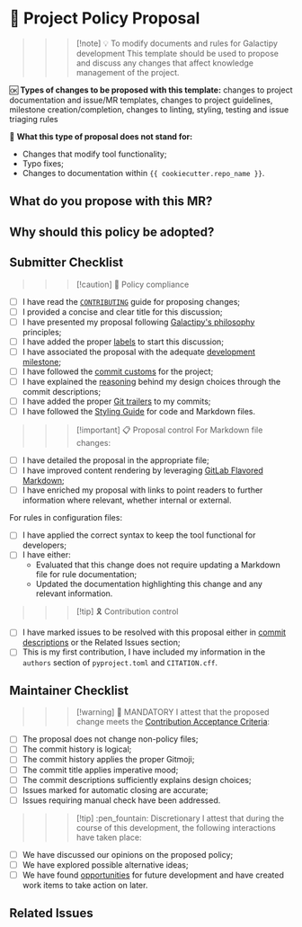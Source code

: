 # :scroll: Project Policy Proposal

>>> [!note] :bulb: To modify documents and rules for Galactipy development
This template should be used to propose and discuss any changes that affect knowledge management of the project.

:ok: **Types of changes to be proposed with this template:** changes to project documentation and issue/MR templates, changes to project guidelines, milestone creation/completion, changes to linting, styling, testing and issue triaging rules

:no_good: **What this type of proposal does not stand for:**

- Changes that modify tool functionality;
- Typo fixes;
- Changes to documentation within `{{ cookiecutter.repo_name }}`.
>>>

## What do you propose with this MR?

<!-- Describe WHAT your proposal refers to, with as much detail as possible -->

## Why should this policy be adopted?

<!--
  Provide arguments in favour of adopting this proposed policy in lieu of the current rules
  How well does it resonate with our philosophy?
  How is it going to help communication across the project once it is implemented?
  Why is it relevant enough to be formalised?

  Feel free to bring some of your personal experience as a Galactipy user to let us understand the circumstances that led to this proposal
-->

## Submitter Checklist

<!-- Mark complying items as they are delivered -->

>>> [!caution] :scroll: Policy compliance

- [ ] I have read the [`CONTRIBUTING`][1] guide for proposing changes;
- [ ] I provided a concise and clear title for this discussion;
- [ ] I have presented my proposal following [Galactipy's philosophy][2] principles;
- [ ] I have added the proper [labels][3] to start this discussion;
- [ ] I have associated the proposal with the adequate [development milestone][4];
- [ ] I have followed the [commit customs][5] for the project;
- [ ] I have explained the [reasoning][6] behind my design choices through the commit descriptions;
- [ ] I have added the proper [Git trailers][7] to my commits;
- [ ] I have followed the [Styling Guide][8] for code and Markdown files.
>>>

>>> [!important] :clipboard: Proposal control
For Markdown file changes:

- [ ] I have detailed the proposal in the appropriate file;
- [ ] I have improved content rendering by leveraging [GitLab Flavored Markdown][9];
- [ ] I have enriched my proposal with links to point readers to further information where relevant, whether internal or external.

For rules in configuration files:

- [ ] I have applied the correct syntax to keep the tool functional for developers;
- [ ] I have either:
  - Evaluated that this change does not require updating a Markdown file for rule documentation;
  - Updated the documentation highlighting this change and any relevant information.
>>>

>>> [!tip] :reminder_ribbon: Contribution control

- [ ] I have marked issues to be resolved with this proposal either in [commit descriptions][10] or the Related Issues section;
- [ ] This is my first contribution, I have included my information in the `authors` section of `pyproject.toml` and `CITATION.cff`.
>>>

[1]: https://gitlab.com/galactipy/galactipy/-/blob/master/CONTRIBUTING.md#speaking_head-proposing-changes-as-a-developer
[2]: https://gitlab.com/galactipy/galactipy/-/blob/master/CONTRIBUTING.md#book-our-philosophy
[3]: https://gitlab.com/galactipy/galactipy/-/labels
[4]: https://gitlab.com/galactipy/galactipy/-/milestones
[5]: https://gitlab.com/galactipy/galactipy/-/blob/master/CONTRIBUTING.md#commit-customs
[6]: https://gitlab.com/galactipy/galactipy/-/blob/master/CONTRIBUTING.md#say-why-not-just-what
[7]: https://gitlab.com/galactipy/galactipy/-/blob/master/CONTRIBUTING.md#git-trailers
[8]: https://gitlab.com/galactipy/galactipy/-/blob/master/CONTRIBUTING.md#styling
[9]: https://docs.gitlab.com/user/markdown/
[10]: https://docs.gitlab.com/user/project/issues/managing_issues/#closing-issues-automatically

## Maintainer Checklist

>>> [!warning] :passport_control: MANDATORY
I attest that the proposed change meets the [Contribution Acceptance Criteria][11]:

- [ ] The proposal does not change non-policy files;
- [ ] The commit history is logical;
- [ ] The commit history applies the proper Gitmoji;
- [ ] The commit title applies imperative mood;
- [ ] The commit descriptions sufficiently explains design choices;
- [ ] Issues marked for automatic closing are accurate;
- [ ] Issues requiring manual check have been addressed.
>>>

>>> [!tip] :pen_fountain: Discretionary
I attest that during the course of this development, the following interactions have taken place:

- [ ] We have discussed our opinions on the proposed policy;
- [ ] We have explored possible alternative ideas;
- [ ] We have found [opportunities][12] for future development and have created work items to take action on later.
>>>

[11]: https://gitlab.com/galactipy/galactipy/-/blob/master/CONTRIBUTING.md#contribution-acceptance-criteria
[12]: https://gitlab.com/galactipy/galactipy/-/blob/master/CONTRIBUTING.md#sharing-insights-drives-progress

## Related Issues
